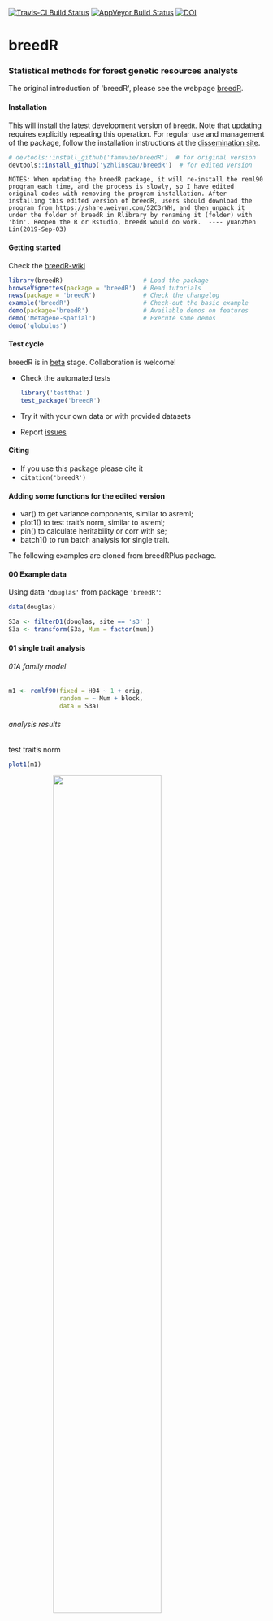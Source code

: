 [![Travis-CI Build Status](https://travis-ci.org/famuvie/breedR.png?branch=master)](https://travis-ci.org/famuvie/breedR)
[![AppVeyor Build Status](https://ci.appveyor.com/api/projects/status/github/famuvie/breedR?branch=master&svg=true)](https://ci.appveyor.com/project/famuvie/breedR)
[![DOI](https://zenodo.org/badge/4357/famuvie/breedR.svg)](https://zenodo.org/badge/latestdoi/4357/famuvie/breedR)

breedR
======

### Statistical methods for forest genetic resources analysts

The original introduction of 'breedR', please see the webpage [breedR](https://github.com/famuvie/breedR/blob/master/README.md/).

#### Installation

This will install the latest development version of `breedR`. Note that updating
requires explicitly repeating this operation. For regular use and management of
the package, follow the installation instructions at the [dissemination
site](http://famuvie.github.io/breedR/).

```R
# devtools::install_github('famuvie/breedR')  # for original version
devtools::install_github('yzhlinscau/breedR')  # for edited version
```

`NOTES: When updating the breedR package, it will re-install the reml90 program each time, and the process is slowly, so I have edited original codes with removing the program installation. After installing this edited version of breedR, users should download the program from https://share.weiyun.com/52C3rWH, and then unpack it under the folder of breedR in Rlibrary by renaming it (folder) with 'bin'. Reopen the R or Rstudio, breedR would do work.  ---- yuanzhen Lin(2019-Sep-03)`

#### Getting started
Check the [breedR-wiki](https://github.com/famuvie/breedR/wiki)
```R
library(breedR)                      # Load the package
browseVignettes(package = 'breedR')  # Read tutorials
news(package = 'breedR')             # Check the changelog
example('breedR')                    # Check-out the basic example
demo(package='breedR')               # Available demos on features
demo('Metagene-spatial')             # Execute some demos
demo('globulus')
```

#### Test cycle
breedR is in [beta](https://en.wikipedia.org/wiki/Development_stage#Beta) stage. Collaboration is welcome!
- Check the automated tests
    ```R
    library('testthat')
    test_package('breedR')
    ```
  
- Try it with your own data or with provided datasets
- Report [issues](https://github.com/famuvie/breedR/issues "Issues page")

#### Citing
- If you use this package please cite it
- `citation('breedR')`

#### Adding some functions for the edited version
  - var() to get variance components, similar to asreml;
  - plot1() to test trait’s norm, similar to asreml;
  - pin() to calculate heritability or corr with se;
  - batch1() to run batch analysis for single trait.

The following examples are cloned from breedRPlus package.
#### 00 Example data

Using data `'douglas'` from package `'breedR'`:

``` r
data(douglas)

S3a <- filterD1(douglas, site == 's3' )
S3a <- transform(S3a, Mum = factor(mum))
```

#### 01 single trait analysis

###### 01A family model

``` r
m1 <- remlf90(fixed = H04 ~ 1 + orig,
              random = ~ Mum + block,
              data = S3a)
```

###### analysis results

test trait’s norm

``` r
plot1(m1)
```

<img src="README_files/figure-gfm/unnamed-chunk-1-1.png" width="65%" style="display: block; margin: auto;" />

get variance components:

``` r
var(m1)
##               gamma component std.error   z.ratio constraint
## Mum      0.07329389    624.31    303.18  2.059206   Positive  # V1
## block    0.05959450    507.62    214.96  2.361463   Positive  # V2
## Residual 1.00000000   8517.90    436.16 19.529301   Positive  # V3
```

calculate heritability:

``` r
pin(m1, h2 ~ 4 * V1/(V1 + V3))
## 
##    Estimate      SE
## h2  0.27315 0.12501
```

###### 01B tree(animal) model

``` r
im1 <- remlf90(fixed = H04 ~ 1 + orig,
               random  = ~ block,
               genetic = list(model = 'add_animal', 
                              pedigree = S3a[,1:3],
                             id = 'self'),
               data=S3a)
```

###### analysis results

test trait’s
norm:

``` r
plot1(im1)
```

<img src="README_files/figure-gfm/unnamed-chunk-3-1.png" width="65%" style="display: block; margin: auto;" />

get variance components:

``` r
var(im1)
##               gamma component std.error  z.ratio constraint
## block    0.07639127    507.62    214.96 2.361463   Positive  # V1
## genetic  0.37580135   2497.20   1212.70 2.059207   Positive  # V2
## Residual 1.00000000   6645.00   1030.90 6.445824   Positive  # V3
```

calculate heritability:

``` r
pin(im1, h2 ~ V2/(V2 + V3))
## 
##    Estimate      SE
## h2  0.27315 0.12501
```

###### 02 singe trait--batch analysis

data reshape

``` r
names(S3a)[7:8] <- c('x1','y1')
df <- tidyr::gather(S3a, key = Trait, y, c(-1:-8,-12,-14:-16))
```

###### 02A family model

``` r
# for family model
fixed <- y ~ 1 + orig
random1 <- ~ Mum + block
pformula1 <- h2 ~ 4 * V1/(V1 + V3)

mm1 <- plyr::ddply(df,'Trait',
          function(dat) batch1(dat,FMod = fixed,
                                   RMod = random1,
                                  pformula = pformula1)
          )
```

batch analysis result:

``` r
mm1
##   Trait       AIC    logLik     Mum  block Residual Mum.se block.se
## 1   C13 10095.399 -5044.700 2218.20 537.08  21156.0 979.67  356.640
## 2   H02  9056.080 -4525.040  203.66 211.55   3818.3 112.64   94.259
## 3   H03  9399.865 -4696.933  387.74 303.46   5831.9 195.49  137.680
## 4   H04  9790.566 -4892.283  624.31 507.62   8517.9 303.18  214.960
##   Residual.se    h2 h2.se
## 1     1111.00 0.380 0.154
## 2      196.70 0.203 0.108
## 3      300.24 0.249 0.119
## 4      436.16 0.273 0.125
```

###### 02B tree(animal) model

``` r
# for tree model
fixed <- y ~ 1 + orig
random2 <- ~ block
genetic <- list(model = 'add_animal', 
                pedigree = S3a[,1:3],
                id = 'self')
pformula2 <- h2 ~ V2/(V2 + V3)

mm2 <- plyr::ddply(df,'Trait',
          function(dat) batch1(dat,FMod = fixed,
                                   RMod = random2,
                                   geneticM = genetic,
                                   pformula = pformula2)
          )
```

batch analysis result:

``` r
mm2
##   Trait       AIC    logLik  block genetic Residual block.se genetic.se
## 1   C13 10095.399 -5044.700 537.08 8872.90  14501.0  356.640    3918.70
## 2   H02  9056.080 -4525.040 211.55  814.64   3207.3   94.259     450.54
## 3   H03  9399.865 -4696.933 303.46 1551.00   4668.7  137.680     781.97
## 4   H04  9790.566 -4892.283 507.62 2497.20   6645.0  214.960    1212.70
##   Residual.se    h2 h2.se
## 1     3192.20 0.380 0.154
## 2      402.83 0.203 0.108
## 3      674.84 0.249 0.119
## 4     1030.90 0.273 0.125
```

###### 03 multi-trait model

###### 03A family model

``` r
mt1 <- remlf90(fixed  = cbind(H04, C13) ~ orig,
               random = ~ Mum + block,
               data = S3a)
```

get variance components:

``` r
var(mt1, mulT = TRUE)
##                              gamma component std.error   z.ratio
## Mum.H04                     620.71    620.71    301.90  2.056012
## Mum.H04_Mum.C13             962.38    962.38    503.90  1.909863
## Mum.C13                    2208.60   2208.60    987.11  2.237441
## block.H04                   531.88    531.88    221.03  2.406370
## block.H04_block.C13         362.63    362.63    270.11  1.342527
## block.C13                   879.39    879.39    452.53  1.943274
## Residual.H04               8510.30   8510.30    435.58 19.537858
## Residual.H04_Residual.C13 12256.00  12256.00    676.82 18.108212
## Residual.C13              22894.00  22894.00   1194.90 19.159762
##                           constraint
## Mum.H04                     Positive
## Mum.H04_Mum.C13             Positive
## Mum.C13                     Positive
## block.H04                   Positive
## block.H04_block.C13         Positive
## block.C13                   Positive
## Residual.H04                Positive
## Residual.H04_Residual.C13   Positive
## Residual.C13                Positive
```

calculate heritability for both traits:

``` r

pin(mt1, h2.H04~ 4 * V1/(V1 + V7))
## 
##        Estimate      SE
## h2.H04  0.27191 0.12468
pin(mt1, h2.C13~ 4 * V3/(V3 + V9))
## 
##        Estimate      SE
## h2.C13  0.35193 0.14523
```

calculate genetic, residula, and phenotypic correlations:

``` r
pin(mt1, gcorr ~ V2/sqrt(V1 * V3), signif=TRUE)
## 
##       Estimate      SE sig.level
## gcorr  0.82195 0.10289       ***
## ---------------
## Sig.level: 0'***' 0.001 '**' 0.01 '*' 0.05 'Not signif' 1
pin(mt1, ecorr ~ V8/sqrt(V7 * V9), signif=TRUE)
## 
##       Estimate      SE sig.level
## ecorr  0.87804 0.00848       ***
## ---------------
## Sig.level: 0'***' 0.001 '**' 0.01 '*' 0.05 'Not signif' 1
pin(mt1, pcorr ~ (V2+V8)/sqrt((V1+V7)*(V3+V9)), signif=TRUE)
## 
##       Estimate      SE sig.level
## pcorr  0.87309 0.01033       ***
## ---------------
## Sig.level: 0'***' 0.001 '**' 0.01 '*' 0.05 'Not signif' 1
```

##### 03B tree(animal) model

``` r
mt2 <- remlf90(fixed  = cbind(H04, C13) ~ orig,
               random = ~ block,
               genetic = list(model = 'add_animal', 
                           pedigree = S3a[,1:3],
                           id = 'self'),
               data = S3a)
```

get variance components:

``` r
var(mt2, mulT = TRUE )
##                                          gamma component std.error
## block.H04                             183970.0  183970.0    4592.1
## block.H04_block.C13                   393310.0  393310.0    4916.5
## block.C13                             842610.0  842610.0       0.0
## genetic.direct.H04                      2435.6    2435.6    1195.5
## genetic.direct.H04_genetic.direct.C13   3698.6    3698.6    1974.4
## genetic.direct.C13                      8415.0    8415.0    3835.2
## Residual.H04                            6695.7    6695.7    1020.3
## Residual.H04_Residual.C13               9535.2    9535.2    1664.5
## Residual.C13                           16714.0   16714.0    3177.0
##                                         z.ratio constraint
## block.H04                             40.062281   Positive
## block.H04_block.C13                   79.997966   Positive
## block.C13                                   Inf   Positive
## genetic.direct.H04                     2.037307   Positive
## genetic.direct.H04_genetic.direct.C13  1.873278   Positive
## genetic.direct.C13                     2.194149   Positive
## Residual.H04                           6.562482   Positive
## Residual.H04_Residual.C13              5.728567   Positive
## Residual.C13                           5.260938   Positive
```

calculate heritability for both traits:

``` r

pin(mt2, h2.H04 ~ V4/(V4 + V7))
## 
##        Estimate      SE
## h2.H04  0.26673 0.12361
pin(mt2, h2.C13 ~ V6/(V6 + V9))
## 
##        Estimate      SE
## h2.C13  0.33487 0.14161
```

calculate genetic, residula, and phenotypic correlations:

``` r
pin(mt2, gcorr ~ V5/sqrt(V4 * V6), signif=TRUE)
## 
##       Estimate      SE sig.level
## gcorr  0.81697 0.10635       ***
## ---------------
## Sig.level: 0'***' 0.001 '**' 0.01 '*' 0.05 'Not signif' 1
pin(mt2, ecorr ~ V8/sqrt(V7 * V9), signif=TRUE)
## 
##       Estimate      SE sig.level
## ecorr  0.90135 0.03005       ***
## ---------------
## Sig.level: 0'***' 0.001 '**' 0.01 '*' 0.05 'Not signif' 1
pin(mt2, pcorr ~ (V5+V8)/sqrt((V4+V7)*(V6+V9)), signif=TRUE)
## 
##       Estimate      SE sig.level
## pcorr  0.87364 0.01025       ***
## ---------------
## Sig.level: 0'***' 0.001 '**' 0.01 '*' 0.05 'Not signif' 1
```

##### More details will be updated in the futures.

